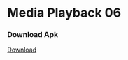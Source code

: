 # Media Playback 06

### Download Apk
[Download](https://drive.google.com/open?id=0B8JOQxPA-TlISHpNZUYtbnhDQ1U)
